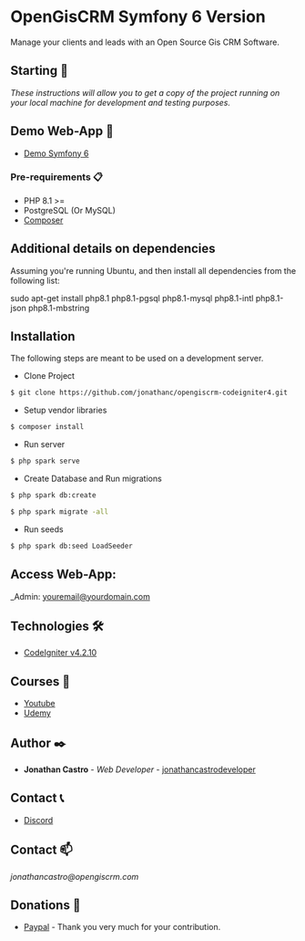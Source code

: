 # OpenGisCRM Symfony 6 Version
Manage your clients and leads with an Open Source Gis CRM Software.

## Starting 🚀

_These instructions will allow you to get a copy of the project running on your local machine for development and testing purposes._

## Demo Web-App :movie_camera: 


* [Demo Symfony 6](https://www.youtube.com/watch?v=nDQmo14mxuk)

### Pre-requirements 📋

- PHP 8.1 >=
- PostgreSQL (Or MySQL)
- [Composer](https://getcomposer.org/)

## Additional details on dependencies

Assuming you're running Ubuntu, and then install all dependencies from the following list:

sudo apt-get install php8.1 php8.1-pgsql php8.1-mysql php8.1-intl php8.1-json php8.1-mbstring

## Installation

The following steps are meant to be used on a development server.


- Clone Project

```bash
$ git clone https://github.com/jonathanc/opengiscrm-codeigniter4.git
``` 
- Setup vendor libraries 

```bash
$ composer install
```
- Run server 

```bash
$ php spark serve
```
- Create Database and Run migrations

```bash
$ php spark db:create 
```

```bash
$ php spark migrate -all
```

- Run seeds

```bash
$ php spark db:seed LoadSeeder
```

## Access Web-App:

_Admin: youremail@yourdomain.com

## Technologies 🛠️

* [CodeIgniter v4.2.10](https://codeigniter.com/user_guide/index.html) 

## Courses :movie_camera: 

* [Youtube](https://www.youtube.com/channel/UCh7tHVI7ZmqJbJmpPlvl7HQ)
* [Udemy](https://www.udemy.com/course/codeigniter-4-desarrollando-en-linux/?referralCode=9607DCD14D42AE5C29F9)    

## Author ✒️

* **Jonathan Castro** - *Web Developer* - [jonathancastrodeveloper](https://github.com/jonathancastrodeveloper)

## Contact :telephone_receiver:

* [Discord](https://discord.gg/hzgXcPxkmq)

## Contact :mailbox:

_jonathancastro@opengiscrm.com_

## Donations 🎁

* [Paypal](https://paypal.me/joncastroweb?locale.x=es_XC) - Thank you very much for your contribution.
